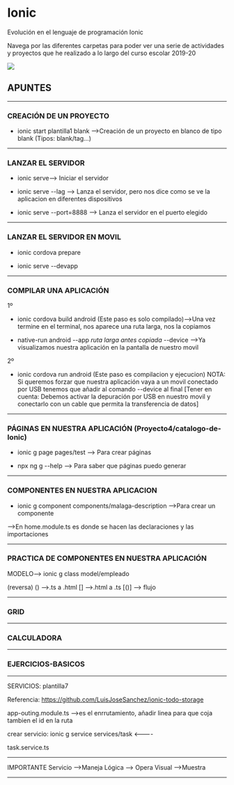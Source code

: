 # Ionic
Evolución en el lenguaje de programación Ionic

Navega por las diferentes carpetas para poder ver una serie de actividades y proyectos que he realizado a lo largo del curso escolar 2019-20

<img src="https://miracomohacerlo.com/wp-content/uploads/2019/06/1173-1-e1559768762202.jpg">

<h2 style="text-aling:center">APUNTES</h2>

________________________________________________________________________________

### CREACIÓN DE UN PROYECTO

* ionic start plantilla1 blank -->Creación de un proyecto en blanco de tipo blank (Tipos: blank/tag...)
_____________________________________

### LANZAR EL SERVIDOR

* ionic serve--> Iniciar el servidor

* ionic serve --lag --> Lanza el servidor, pero nos dice como se ve la aplicacion en diferentes dispositivos

* ionic serve --port=8888 --> Lanza el servidor en el puerto elegido
_____________________________________

### LANZAR EL SERVIDOR EN MOVIL

* ionic cordova prepare

* ionic serve --devapp
_____________________________________

### COMPILAR UNA APLICACIÓN

1º
* ionic cordova build android   (Este paso es solo compilado)-->Una vez termine en el terminal, nos aparece una ruta larga, nos la copiamos

* native-run android --app  *ruta larga antes copiada*  --device  -->Ya visualizamos nuestra aplicación en la pantalla de nuestro movil

2º
* ionic cordova run android (Este paso es compilacion y ejecucion)  NOTA: Si queremos forzar que nuestra aplicación vaya a un movil conectado por USB tenemos que añadir al comando --device al final [Tener en cuenta: Debemos activar la depuración por USB en nuestro movil y conectarlo con un cable que permita la transferencia de datos]
_____________________________________

### PÁGINAS EN NUESTRA APLICACIÓN (Proyecto4/catalogo-de-Ionic)

* ionic g page pages/test --> Para crear páginas

* npx ng g --help --> Para saber que páginas puedo generar
_____________________________________

### COMPONENTES EN NUESTRA APLICACION 

* ionic g component components/malaga-description -->Para crear un componente

-->En home.module.ts es donde se hacen las declaraciones y las importaciones 
_____________________________________

### PRACTICA DE COMPONENTES EN NUESTRA APLICACIÓN

MODELO-->
ionic g class model/empleado

(reversa)
() -->.ts a .html
[] -->.html a .ts
[()] --> flujo

_____________________________________

### GRID

_____________________________________

### CALCULADORA

_____________________________________

### EJERCICIOS-BASICOS

_____________________________________
SERVICIOS: plantilla7

Referencia: https://github.com/LuisJoseSanchez/ionic-todo-storage

app-outing.module.ts -->es el enrrutamiento, añadir linea para que coja tambien el id en la ruta

crear servicio: ionic g service services/task <----

task.service.ts 

_____________________________________

IMPORTANTE
Servicio -->Maneja
Lógica --> Opera
Visual -->Muestra
_____________________________________